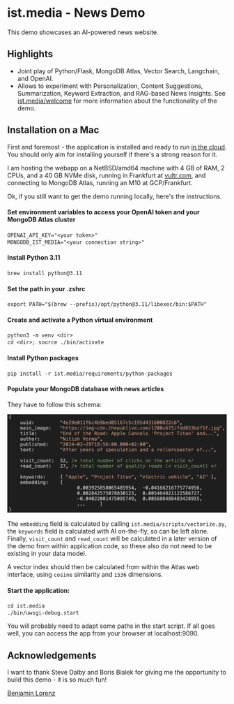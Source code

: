 # ist.media - News Demo
This demo showcases an AI-powered news website.

## Highlights

- Joint play of Python/Flask, MongoDB Atlas, Vector Search, Langchain, and OpenAI.
- Allows to experiment with Personalization, Content Suggestions, Summarization, Keyword Extraction, and RAG-based News Insights. See [ist.media/welcome](https://ist.media/welcome) for more information about the functionality of the demo.

## Installation on a Mac

First and foremost - the application is installed and ready to run [in the cloud](https://ist.media). You should only aim for installing yourself if there's a strong reason for it.

I am hosting the webapp on a NetBSD/amd64 machine with 4 GB of RAM, 2 CPUs, and a 40 GB NVMe disk, running in Frankfurt at [vultr.com](https://vultr.com), and connecting to MongoDB Atlas, running an M10 at GCP/Frankfurt.

Ok, if you still want to get the demo running locally, here's the instructions.

#### Set environment variables to access your OpenAI token and your MongoDB Atlas cluster

```
OPENAI_API_KEY="<your token>"
MONGODB_IST_MEDIA="<your connection string>"
```

#### Install Python 3.11

```
brew install python@3.11
```

#### Set the path in your .zshrc

```
export PATH="$(brew --prefix)/opt/python@3.11/libexec/bin:$PATH"
```

#### Create and activate a Python virtual environment

```
python3 -m venv <dir>
cd <dir>; source ./bin/activate
```

#### Install Python packages

```
pip install -r ist.media/requirements/python-packages
```

#### Populate your MongoDB database with news articles

They have to follow this schema:

![news datamodel](https://github.com/mongodb-industry-solutions/ist.media/blob/main/etc/datamodel.png?raw=true)

The ```embedding``` field is calculated by calling ```ist.media/scripts/vectorize.py```, the ```keywords``` field is calculated with AI on-the-fly, so can be left alone. Finally, ```visit_count``` and ```read_count``` will be calculated in a later version of the demo from within application code, so these also do not need to be existing in your data model.

A vector index should then be calculated from within the Atlas web interface, using ```cosine``` similarity and ```1536``` dimensions.

#### Start the application:

```
cd ist.media
./bin/uwsgi-debug.start
```

You will probably need to adapt some paths in the start script. If all goes well, you can access the app from your browser at localhost:9090.


## Acknowledgements

I want to thank Steve Dalby and Boris Bialek for giving me the opportunity to build this demo - it is so much fun!

[Benjamin Lorenz](https://www.linkedin.com/in/benjaminlorenz/)
